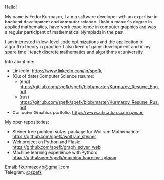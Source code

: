 Hello!

My name is Fedor Kurmazov, I am a software developer with an expertise in backend development and computer science. I hold a master's degree in applied mathematics, have work experience in computer graphics and was a regular participant of mathematical olympiads in the past.

I am interested in low-level code optimizations and the application of algorithm theory in practice. I also keen of game development and in my spare time I teach discrete mathematics and algorithms at university.

Info about me:
- LinkedIn: https://www.linkedin.com/in/spefk/
- (Out of date) Computer Science resume:
    - (eng) https://github.com/spefk/spefk/blob/master/Kurmazov_Resume_Eng.pdf
    - (rus) https://github.com/spefk/spefk/blob/master/Kurmazov_Resume_Rus.pdf
- Computer Graphics portfolio: https://www.artstation.com/specter

My open repositories:
- Steiner tree problem solver package for Wolfram Mathematica: https://github.com/spefk/wolfram_steiner
- Web project on Python and Flask: https://github.com/spefk/graph_solver_web
- Machine learning experience with Python: https://github.com/spefk/machine_learning_spbsue




Email: f.kurmazov.b@gmail.com  
Telegram: [@spefk](https://t.me/spefk)
